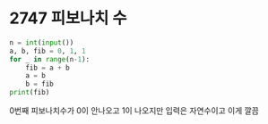 # 2747 피보나치 수



```python
n = int(input())
a, b, fib = 0, 1, 1
for _ in range(n-1):
    fib = a + b
    a = b
    b = fib
print(fib)
```

0번째 피보나치수가 0이 안나오고 1이 나오지만 입력은 자연수이고 이게 깔끔
